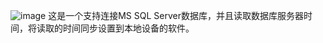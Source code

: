 ![image](https://github.com/caocaofff/SQLDT/assets/67676342/a32fd15d-42bf-4dba-a118-32fdede268cc)
这是一个支持连接MS SQL Server数据库，并且读取数据库服务器时间，将读取的时间同步设置到本地设备的软件。
